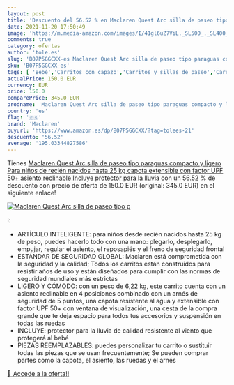 ```yaml
---
layout: post
title: 'Descuento del 56.52 % en Maclaren Quest Arc silla de paseo tipo p'
date: 2021-11-20 17:50:49
image: 'https://m.media-amazon.com/images/I/41gl6uZ7ViL._SL500_._SL400_.jpg'
comments: true
category: ofertas
author: 'tole.es'
slug: 'B07P5GGCXX-es Maclaren Quest Arc silla de paseo tipo paraguas compacto y...'
sku: 'B07P5GGCXX-es'
tags: [ 'Bebé','Carritos con capazo','Carritos y sillas de paseo','Carritos, sillas de paseo y accesorios','maclaren','nacido','recién', ]
actualPrice: 150.0 EUR
currency: EUR
price: 150.0
comparePrice: 345.0 EUR
prodname: 'Maclaren Quest Arc silla de paseo tipo paraguas compacto y ligero  Para niños de recién nacidos hasta 25 kg  capota extensible con factor UPF 50+  asiento reclinable  Incluye protector para la lluvia'
country: 'es'
flag: '🇪🇸'
brand: 'Maclaren'
buyurl: 'https://www.amazon.es/dp/B07P5GGCXX/?tag=tolees-21'
descuento: '56.52'
average: '195.03344827586'
---
```


Tienes [Maclaren Quest Arc silla de paseo tipo paraguas compacto y ligero  Para niños de recién nacidos hasta 25 kg  capota extensible con factor UPF 50+  asiento reclinable  Incluye protector para la lluvia](https://www.amazon.es/dp/B07P5GGCXX/?tag=tolees-21) con un 56.52 % de descuento con precio de oferta de 150.0 EUR (original: 345.0 EUR) en el siguiente enlace!

[![Maclaren Quest Arc silla de paseo tipo p](https://m.media-amazon.com/images/I/41gl6uZ7ViL._SL500_._SL400_.jpg)](https://www.amazon.es/dp/B07P5GGCXX/?tag=tolees-21)

ℹ️:

- ARTÍCULO INTELIGENTE: para niños desde recién nacidos hasta 25 kg de peso, puedes hacerlo todo con una mano: plegarlo, desplegarlo, empujar, regular el asiento, el reposapiés y el freno de seguridad frontal
- ESTÁNDAR DE SEGURIDAD GLOBAL: Maclaren está comprometida con la seguridad y la calidad; Todos los carritos están construidos para resistir años de uso y están diseñados para cumplir con las normas de seguridad mundiales más estrictas
- LIGERO Y CÓMODO: con un peso de 6,22 kg, este carrito cuenta con un asiento reclinable en 4 posiciones combinado con un arnés de seguridad de 5 puntos, una capota resistente al agua y extensible con factor UPF 50+ con ventana de visualización, una cesta de la compra grande que te deja espacio para todos tus accesorios y suspensión en todas las ruedas
- INCLUYE: protector para la lluvia de calidad resistente al viento que protegerá al bebé
- PIEZAS REEMPLAZABLES: puedes personalizar tu carrito o sustituir todas las piezas que se usan frecuentemente; Se pueden comprar partes como la capota, el asiento, las ruedas y el arnés

[🛒 Accede a la oferta!!](https://www.amazon.es/dp/B07P5GGCXX/?tag=tolees-21)
